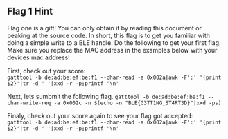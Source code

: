 ## Flag 1 Hint

Flag one is a gift!  You can only obtain it by reading this document or peaking at the source code.  In short, this flag is to get you familiar with doing a simple write to a BLE handle.  Do the following to get your first flag.  Make sure you replace the MAC address in the examples below with your devices mac address!

First, check out your score:   
```` gatttool -b de:ad:be:ef:be:f1 --char-read -a 0x002a|awk -F':' '{print $2}'|tr -d ' '|xxd -r -p;printf '\n' ````

Next, lets sumbmit the following flag.
```` gatttool -b de:ad:be:ef:be:f1 --char-write-req -a 0x002c -n $(echo -n "BLE{G3TT1NG_ST4RT3D}"|xxd -ps) ````

Finaly, check out your score again to see your flag got accepted:   
```` gatttool -b de:ad:be:ef:be:f1 --char-read -a 0x002a|awk -F':' '{print $2}'|tr -d ' '|xxd -r -p;printf '\n' ````
